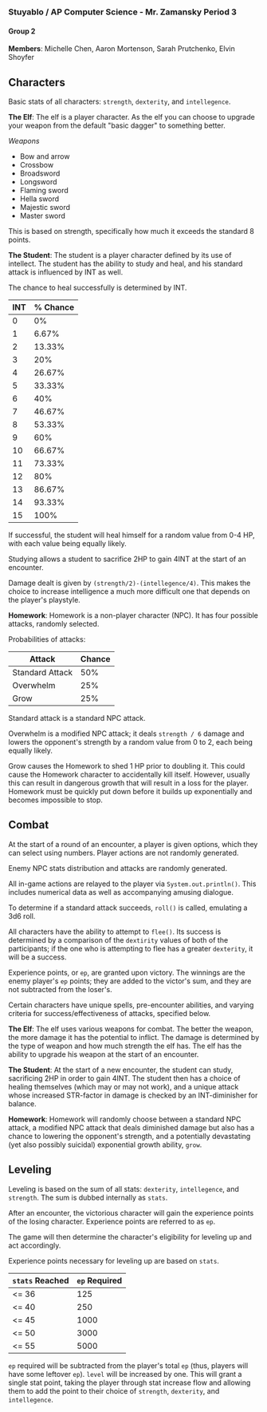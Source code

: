 ### Stuyablo / AP Computer Science - Mr. Zamansky Period 3

#### Group 2
**Members**: Michelle Chen, Aaron Mortenson, Sarah Prutchenko, Elvin Shoyfer

## Characters

Basic stats of all characters: `strength`, `dexterity`, and `intellegence`. 

**The Elf**: The elf is a player character. As the elf you can choose to upgrade your weapon from the default "basic dagger" to something better. 

*Weapons*
* Bow and arrow
* Crossbow
* Broadsword
* Longsword
* Flaming sword
* Hella sword
* Majestic sword
* Master sword

This is based on strength, specifically how much it exceeds the standard 8 points. 

**The Student**: The student is a player character defined by its use of intellect. The student has the ability to study and heal, and his standard attack is influenced by INT as well. 

The chance to heal successfully is determined by INT. 

| INT | % Chance |
| --- | -------- |
| 0 | 0% |
| 1 | 6.67% |
| 2 | 13.33% |
| 3 | 20% | 
| 4 | 26.67% |
| 5 | 33.33% | 
| 6 | 40% | 
| 7 | 46.67% | 
| 8 | 53.33% | 
| 9 | 60% |
| 10 | 66.67% |
| 11 | 73.33% | 
| 12 | 80% | 
| 13 | 86.67% | 
| 14 | 93.33% | 
| 15 | 100% | 

If successful, the student will heal himself for a random value from 0-4 HP, with each value being equally likely. 

Studying allows a student to sacrifice 2HP to gain 4INT at the start of an encounter. 

Damage dealt is given by `(strength/2)-(intellegence/4)`.
This makes the choice to increase intelligence a much more difficult one that depends on the player's playstyle. 

**Homework**: Homework is a non-player character (NPC). 
It has four possible attacks, randomly selected.

Probabilities of attacks:

| Attack | Chance |
| ------ | ------ |
| Standard Attack | 50% | 
| Overwhelm | 25% | 
| Grow | 25% | 

Standard attack is a standard NPC attack.

Overwhelm is a modified NPC attack; it deals `strength / 6` damage and lowers the opponent's strength by a random value from 0 to 2, each being equally likely. 

Grow causes the Homework to shed 1 HP prior to doubling it. 
This could cause the Homework character to accidentally kill itself. However, usually this can result in dangerous growth that will result in a loss for the player. Homework must be quickly put down before it  builds up exponentially and becomes impossible to stop.


## Combat

At the start of a round of an encounter, a player is given options, which they can select using numbers. Player actions are not randomly generated. 

Enemy NPC stats distribution and attacks are randomly generated. 

All in-game actions are relayed to the player via `System.out.println()`. This includes numerical data as well as 
accompanying amusing dialogue.

To determine if a standard attack succeeds, `roll()` is called, emulating a 3d6 roll.

All characters have the ability to attempt to `flee()`. 
Its success is determined by a comparison of the `dextirity` values
of both of the participants; if the one who is attempting to flee 
has a greater `dexterity`, it will be a success.

Experience points, or `ep`, are granted upon victory. The winnings are the enemy player's `ep` points; they are added to the victor's sum, and they are not subtracted from the loser's.

Certain characters have unique spells, pre-encounter abilities, and varying criteria for success/effectiveness of attacks, specified below.
 


**The Elf**: The elf uses various weapons for combat. The better the weapon, the more damage it has the potential to inflict. The damage is determined by the type of weapon and how much strength the elf has. The elf has the ability to upgrade his weapon at the start of an encounter. 


**The Student**: At the start of a new encounter, the student can study, sacrificing 2HP in order to gain 4INT. The student then has a choice of healing themselves (which may or may not work), and a unique attack whose increased STR-factor in damage is checked by an INT-diminisher for balance.

**Homework**: Homework will randomly choose between a standard NPC attack, a modified NPC attack that deals diminished damage but also has a chance to lowering the opponent's strength, and a potentially devastating (yet also possibly suicidal) exponential growth ability, `grow`. 

## Leveling 

Leveling is based on the sum of all stats: `dexterity`, `intellegence`, and `strength`. The sum is dubbed 
internally as `stats`. 

After an encounter, the victorious character will gain the experience 
points of the losing character.
Experience points are referred to as `ep`. 

The game will then determine the character's eligibility for leveling
up and act accordingly. 

Experience points necessary for leveling up are based on `stats`. 


| `stats` Reached | `ep` Required |
| ------- | ------------- |
| <= 36 | 125 || 
<= 40 | 250 |
| <= 45 | 1000 |
| <= 50 | 3000 |
| <= 55 | 5000 |

`ep` required will be subtracted from the player's total `ep` (thus, players will have some leftover `ep`). 
`level` will be increased by one. 
This will grant a single stat point, taking the player through stat increase flow and allowing them to add the point to their choice of `strength`, `dexterity`, and `intellegence`. 
